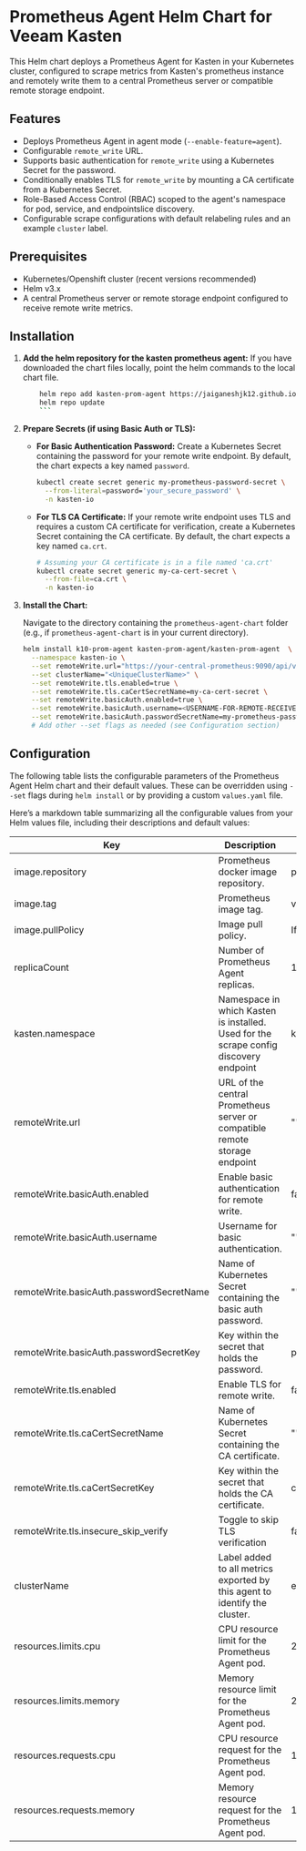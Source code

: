 # Prometheus Agent Helm Chart for Veeam Kasten

This Helm chart deploys a Prometheus Agent for Kasten in your Kubernetes cluster, configured to scrape metrics from Kasten's prometheus instance and remotely write them to a central Prometheus server or compatible remote storage endpoint.

## Features

* Deploys Prometheus Agent in agent mode (`--enable-feature=agent`).
* Configurable `remote_write` URL.
* Supports basic authentication for `remote_write` using a Kubernetes Secret for the password.
* Conditionally enables TLS for `remote_write` by mounting a CA certificate from a Kubernetes Secret.
* Role-Based Access Control (RBAC) scoped to the agent's namespace for pod, service, and endpointslice discovery.
* Configurable scrape configurations with default relabeling rules and an example `cluster` label.

## Prerequisites

* Kubernetes/Openshift cluster (recent versions recommended)
* Helm v3.x
* A central Prometheus server or remote storage endpoint configured to receive remote write metrics.

## Installation

1.  **Add the helm repository for the kasten prometheus agent:**
    If you have downloaded the chart files locally, point the helm commands to the local chart file.
    ```bash
        helm repo add kasten-prom-agent https://jaiganeshjk12.github.io/kasten-prom-agent/
        helm repo update
        ```
2.  **Prepare Secrets (if using Basic Auth or TLS):**

    * **For Basic Authentication Password:**
        Create a Kubernetes Secret containing the password for your remote write endpoint. By default, the chart expects a key named `password`.
        ```bash
        kubectl create secret generic my-prometheus-password-secret \
          --from-literal=password='your_secure_password' \
          -n kasten-io
        ```

    * **For TLS CA Certificate:**
        If your remote write endpoint uses TLS and requires a custom CA certificate for verification, create a Kubernetes Secret containing the CA certificate. By default, the chart expects a key named `ca.crt`.
        ```bash
        # Assuming your CA certificate is in a file named 'ca.crt'
        kubectl create secret generic my-ca-cert-secret \
          --from-file=ca.crt \
          -n kasten-io
        ```

3.  **Install the Chart:**

    Navigate to the directory containing the `prometheus-agent-chart` folder (e.g., if `prometheus-agent-chart` is in your current directory).

    ```bash
    helm install k10-prom-agent kasten-prom-agent/kasten-prom-agent  \
      --namespace kasten-io \
      --set remoteWrite.url="https://your-central-prometheus:9090/api/v1/write" \
      --set clusterName="<UniqueClusterName>" \
      --set remoteWrite.tls.enabled=true \
      --set remoteWrite.tls.caCertSecretName=my-ca-cert-secret \
      --set remoteWrite.basicAuth.enabled=true \
      --set remoteWrite.basicAuth.username=<USERNAME-FOR-REMOTE-RECEIVER> \
      --set remoteWrite.basicAuth.passwordSecretName=my-prometheus-password-secret
      # Add other --set flags as needed (see Configuration section)
    ```

## Configuration

The following table lists the configurable parameters of the Prometheus Agent Helm chart and their default values. These can be overridden using `--set` flags during `helm install` or by providing a custom `values.yaml` file.

Here’s a markdown table summarizing all the configurable values from your Helm values file, including their descriptions and default values:

| Key                                     | Description                                                                                                                      | Default Value                        |
|------------------------------------------|----------------------------------------------------------------------------------------------------------------------------------|--------------------------------------|
| image.repository                        | Prometheus docker image repository.                                                                                              | prom/prometheus                      |
| image.tag                               | Prometheus image tag.                                                                                                            | v3.41.0                              |
| image.pullPolicy                        | Image pull policy.                                                                                                               | IfNotPresent                         |
| replicaCount                            | Number of Prometheus Agent replicas.                                                                                             | 1                                    |
| kasten.namespace                        | Namespace in which Kasten is installed. Used for the scrape config discovery endpoint                                                                                                  | kasten-io                            |
| remoteWrite.url                         | URL of the central Prometheus server or compatible remote storage endpoint                                                                    | "" |
| remoteWrite.basicAuth.enabled           | Enable basic authentication for remote write.                                                                                    | false                                |
| remoteWrite.basicAuth.username          | Username for basic authentication.                                                             | ""                                   |
| remoteWrite.basicAuth.passwordSecretName| Name of Kubernetes Secret containing the basic auth password.                                                                    | ""                                   |
| remoteWrite.basicAuth.passwordSecretKey | Key within the secret that holds the password.                                                                                   | password                             |
| remoteWrite.tls.enabled                 | Enable TLS for remote write.                                                                                                     | false                                |
| remoteWrite.tls.caCertSecretName        | Name of Kubernetes Secret containing the CA certificate.                                                                         | ""                                   |
| remoteWrite.tls.caCertSecretKey         | Key within the secret that holds the CA certificate.                                                                             | ca.crt                               |
| remoteWrite.tls.insecure_skip_verify         | Toggle to skip TLS verification                                                                             | false                               |
| clusterName                             | Label added to all metrics exported by this agent to identify the cluster.                                                       | example-cluster                      |
| resources.limits.cpu                    | CPU resource limit for the Prometheus Agent pod.                                                                                 | 200m                                 |
| resources.limits.memory                 | Memory resource limit for the Prometheus Agent pod.                                                                              | 256Mi                                |
| resources.requests.cpu                  | CPU resource request for the Prometheus Agent pod.                                                                               | 100m                                 |
| resources.requests.memory               | Memory resource request for the Prometheus Agent pod.                                                                            | 128Mi                                |

